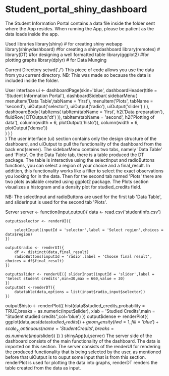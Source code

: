 # Student_portal_shiny_dashboard

The Student Information Portal contains a data file inside the folder sent where the App resides. When running the App, please be patient as the data loads inside the app. 

Used libraries 
library(shiny) # for creating shiny webapp
library(shinydashboard) #for creating a shinydashboard
library(remotes) #
library(DT) #for designing a well formatted table
library(ggplot2) #for plotting graphs
library(dplyr) # for Data Munging

Current Directory
setwd('./')
This piece of code allows you use the data from you current directory. NB: This was made so because the data is included inside the folder.

User interface
ui <- dashboardPage(skin='blue',
                    dashboardHeader(title = 'Student Information Portal'),
                    dashboardSidebar(
                            sidebarMenu(
                            menuItem('Data Table',tabName = 'first'),
                            menuItem('Plots', tabName = 'second'),
                            uiOutput('selector'),
                            uiOutput('radio'),
                            uiOutput('slider')
                        )
                    ),
                    dashboardBody(
                        tabItems(
                            tabItem(tabName = 'first',
                                    h2('Data preparation'),
                                     fluidRow(
                                            DTOutput('dt')
  )),
                            tabItem(tabName = 'second',
                                    h2('Plotting of data'),
                                    column(width = 6,
                                           plotOutput('histo')),
                                    column(width = 6,
                                           plotOutput('dense'))   
                            ) 
                        )
                 )     
)
The user interface (ui) section contains only the design structure of the dashboard, and uiOutput to pull the functionality of the dashboard from the back end(server). 
The sidebarMenu contains two tabs, namely 'Data Table' and 'Plots'. On the Data Table tab, there is a table produced the DT package. The table is interactive using the selectInput and radioButtons functions,  you can select a region of your choice and a final_result. In addition, this functionality works like a filter to select the exact observations you looking for in the data. 
Then for the second tab named 'Plots' there are two plots available created using ggplot2 package.  The Plots section visualizes a histogram and a density plot for studied_credits field.

NB: The selectInput and radioButtons are used for the first tab 'Data Table', and sliderInput is used for the second tab 'Plots'.

Server
server <- function(input,output){
    data <- read.csv('studentInfo.csv')
    
    output$selector <- renderUI({
        
        selectInput(inputId = 'selector',label = 'Select region',choices = data$region)
    })
    
    output$radio <- renderUI({
        df <- distinct(data,final_result)
        radioButtons(inputId = 'radio',label = 'Choose final result', choices = df$final_result)
    })
    
    output$slider <- renderUI({ sliderInput(inputId = 'slider',label = 'Select student credits',min=30,max = 660,value = 30)
    })
    output$dt <-renderDT({
        datatable(data,options = list(input$radio,input$selector))
    })
   output$histo <- renderPlot({
        hist(data$studied_credits,probability = TRUE,breaks = as.numeric(input$slider),
             xlab = 'Studied Credits',main = "Student studied credits",col='blue')
    })
    output$dense <- renderPlot({
        ggplot(data,aes(data$studied_credits)) + geom_density(lwd=1,fill='blue') + 
            scale_x_continuous(name = 'Student Credits',breaks = as.numeric(input$slider))
    })
}
shinyApp(ui,server)
The server side of the dashboard consists of the main functionality of the dashboard. The data is imported on this section. The server consists of the renderUI for rendering the produced functionality that is being selected by the user, as mentioned before that uiOutput is to ouput some input that is from this section. renderPlot is used for plotting the data into graphs, renderDT renders the table created from the data as input.
